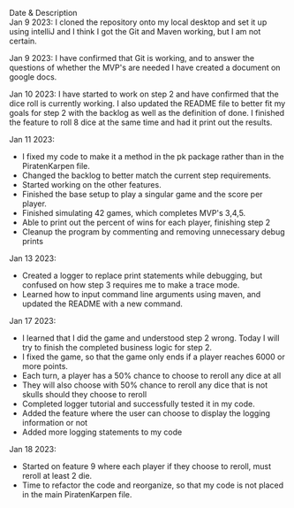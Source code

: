 Date & Description\
Jan 9 2023: I cloned the repository onto my local desktop and set it up using intelliJ
and I think I got the Git and Maven working, but I am not certain.

Jan 9 2023: I have confirmed that Git is working, and to answer the questions of 
whether the MVP's are needed I have created a document on google docs.

Jan 10 2023: I have started to work on step 2 and have confirmed that the dice roll
is currently working. I also updated the README file to better fit my goals for step 2 with
the backlog as well as the definition of done. I finished the feature to roll 8 dice
at the same time and had it print out the results.

Jan 11 2023:
* I fixed my code to make it a method in the pk package rather than in the PiratenKarpen file.
* Changed the backlog to better match the current step requirements.
* Started working on the other features.
* Finished the base setup to play a singular game and the score per player.
* Finished simulating 42 games, which completes MVP's 3,4,5.
* Able to print out the percent of wins for each player, finishing step 2
* Cleanup the program by commenting and removing unnecessary debug prints

Jan 13 2023:
* Created a logger to replace print statements while debugging, but confused on how step 3 requires me to make a trace mode.
* Learned how to input command line arguments using maven, and updated the README with a new command.

Jan 17 2023:
* I learned that I did the game and understood step 2 wrong. Today I will try to finish the completed business logic for step 2.
* I fixed the game, so that the game only ends if a player reaches 6000 or more points. 
* Each turn, a player has a 50% chance to choose to reroll any dice at all
* They will also choose with 50% chance to reroll any dice that is not skulls should they choose to reroll
* Completed logger tutorial and successfully tested it in my code.
* Added the feature where the user can choose to display the logging information or not
* Added more logging statements to my code

Jan 18 2023:
* Started on feature 9 where each player if they choose to reroll, must reroll at least 2 die.
* Time to refactor the code and reorganize, so that my code is not placed in the main PiratenKarpen file.